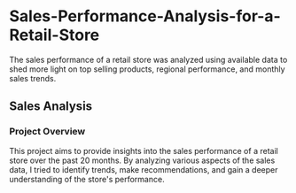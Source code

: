 # Sales-Performance-Analysis-for-a-Retail-Store
The sales performance of a retail store was analyzed using available data to shed more light on top selling products, regional performance, and monthly sales trends.
## Sales Analysis

### Project Overview
This project aims to provide insights into the sales performance of a retail store over the past 20 months. By analyzing various aspects of the sales data, I tried to identify trends, make recommendations, and gain a deeper understanding of the store's performance.
